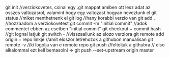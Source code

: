 git init //verziokovetes, csinal egy .git mappat amiben ott lesz adat az osszes valtozasrol, valamint hogy egy valtozast hogyan neveztunk el
git status //miket menthetnenk el
git log //hany korabbi verzio van
git add . //hozzaadom a verziokovetest
git commit -m "initial commit" //adok commentet ebben az esetben "initial commit"
git checkout + commit hash //git lognal latjuk
git switch - //visszaallunk az elozo verziora
git remote add origin + repo linkje //amit eloszor letrehozok a githubon manualisan
git remote -v //ki logolja van e remote repo
git push //feltoljuk a githubra // elso alkalommal ezt kell bemasolni => git push --set-upstream origin master

